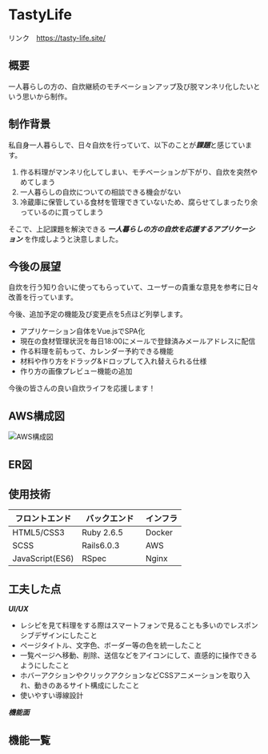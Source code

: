 # TastyLife

リンク　https://tasty-life.site/

概要
---
一人暮らしの方の、自炊継続のモチベーションアップ及び脱マンネリ化したいという思いから制作。  


制作背景
---

私自身一人暮らしで、日々自炊を行っていて、以下のことが***課題***と感じています。

1. 作る料理がマンネリ化してしまい、モチベーションが下がり、自炊を突然やめてしまう
2. 一人暮らしの自炊についての相談できる機会がない
3. 冷蔵庫に保管している食材を管理できていないため、腐らせてしまったり余っているのに買ってしまう

そこで、上記課題を解決できる ***一人暮らしの方の自炊を応援するアプリケーション*** を作成しようと決意しました。


今後の展望
---

自炊を行う知り合いに使ってもらっていて、ユーザーの貴重な意見を参考に日々改善を行っています。

今後、追加予定の機能及び変更点を5点ほど列挙します。
- アプリケーション自体をVue.jsでSPA化
- 現在の食材管理状況を毎日18:00にメールで登録済みメールアドレスに配信
- 作る料理を前もって、カレンダー予約できる機能
- 材料や作り方をドラッグ&ドロップして入れ替えられる仕様
- 作り方の画像プレビュー機能の追加

今後の皆さんの良い自炊ライフを応援します！


AWS構成図
---
<img src="https://github.com/YukiIshizaki0525/TastyLife/blob/master/app/assets/images/TastyLife.jpg" alt="AWS構成図" >

ER図
---


使用技術
---
|     フロントエンド      |     バックエンド     |     インフラ     |
|    -----------     |    -----------   |    --------    |
|    HTML5/CSS3      |    Ruby 2.6.5    |    Docker      |
|    SCSS            |    Rails6.0.3   　　|    AWS         |
|    JavaScript(ES6) |    RSpec         |    Nginx       |
                     
工夫した点
---
***UI/UX***
- レシピを見て料理をする際はスマートフォンで見ることも多いのでレスポンシブデザインにしたこと
- ページタイトル、文字色、ボーダー等の色を統一したこと
- 一覧ページへ移動、削除、送信などをアイコンにして、直感的に操作できるようにしたこと
- ホバーアクションやクリックアクションなどCSSアニメーションを取り入れ、動きのあるサイト構成にしたこと
- 使いやすい導線設計

***機能面***

機能一覧
---
